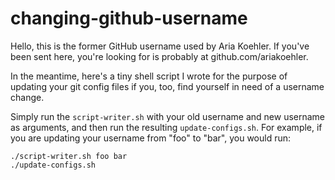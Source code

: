 # changing-github-username
Hello, this is the former GitHub username used by Aria Koehler. If you've been sent here, you're looking for is probably at github.com/ariakoehler.

In the meantime, here's a tiny shell script I wrote for the purpose of updating your git config files if you, too, find yourself in need of a username change.

Simply run the `script-writer.sh` with your old username and new username as arguments, and then run the resulting `update-configs.sh`. For example, if you are updating your username from "foo" to "bar", you would run:

```
./script-writer.sh foo bar
./update-configs.sh
```